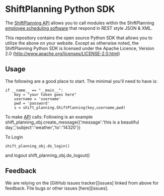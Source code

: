 ShiftPlanning Python SDK
================

The [ShiftPlanning API](http://www.shiftplanning.com/api/) allows you to call modules within the ShiftPlanning [employee scheduling software](http://www.shiftplanning.com/) that respond in REST style JSON & XML.

This repository contains the open source Python SDK that allows you to utilize the
above on your website. Except as otherwise noted, the ShiftPlanning Python SDK
is licensed under the Apache Licence, Version 2.0
(http://www.apache.org/licenses/LICENSE-2.0.html)


Usage
-----

The following are a good place to start. The minimal you'll need to
have is:

    if __name__ == "__main__":
        key = "your token goes here"
        username = 'username'
        pwd = 'password'
        s = shift_planning.ShiftPlanning(key,username,pwd)

To make [API] calls:
        Following is an example
	shift_planning_obj.create_message({'message':'this is a beautiful day.','subject':'weather','to':'14320'})
        
To Login

	shift_planning_obj.do_login()
and logout
        shift_planning_obj.do_logout()

[API]: http://www.shiftplanning.com/api/


Feedback
--------

We are relying on the [GitHub issues tracker][issues] linked from above for
feedback. File bugs or other issues [here][issues].

